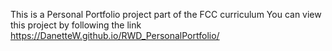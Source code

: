 This is a Personal Portfolio project part of the FCC curriculum
You can view this project by following the link https://DanetteW.github.io/RWD_PersonalPortfolio/